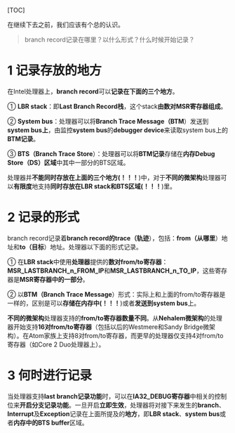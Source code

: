 [TOC]

在继续下去之前，我们应该有个总的认识。

>branch record记录在哪里？以什么形式？什么时候开始记录？

# 1 记录存放的地方

在Intel处理器上，**branch record**可以**记录在下面的三个地方**。

① **LBR stack**：即**Last Branch Record栈**，这个stack**由数对MSR寄存器组成**。

② **System bus**：处理器可以将**Branch Trace Message（BTM**）发送到**system bus上**，由监控**system bus**的**debugger device**来读取system bus上的**BTM记录**。

③ **BTS（Branch Trace Store**）：处理器可以将**BTM记录**存储在**内存Debug Store（DS）区域**中其中一部分的BTS区域。

处理器并**不能同时存放在上面的三个地方(！！！**)中，对于**不同的微架构**处理器可以**有限度**地支持**同时存放在LBR stack和BTS区域(！！！**)里。

# 2 记录的形式

branch record记录着**branch record的trace（轨迹**），包括：**from（从哪里**）地址和**to（目标**）地址。处理器以下面的形式记录。

① 在**LBR stack**中使用**处理器**提供的**数对from/to寄存器**：**MSR\_LASTBRANCH\_n\_FROM\_IP**和**MSR\_LASTBRANCH\_n\_TO\_IP**，这些寄存器是**MSR寄存器中的一部分**。

② 以**BTM（Branch Trace Message**）形式：实际上和上面的from/to寄存器是一样的，区别是可以**存储在内存中(！！！**)或者**发送到system bus**上。

**不同的微架构**处理器支持的**from/to寄存器数量不同**。从**Nehalem微架构**的处理器开始支持**16对from/to寄存器**（包括以后的Westmere和Sandy Bridge微架构）。在Atom家族上支持8对from/to寄存器，而更早的处理器仅支持4对from/to寄存器（如Core 2 Duo处理器上）。

# 3 何时进行记录

当处理器支持**last branch记录功能**时，可以在**IA32\_DEBUG寄存器**中相关的控制位来**开启分支记录功能**。一旦开启**立即生效**，处理器将对接下来发生的**branch**、**Interrupt**及**Exception**记录在上面所提及的**地方**，即**LBR stack**、**system bus**或者**内存中的BTS buffer**区域。
